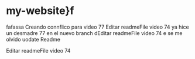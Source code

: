 # my-website}f
fafassa
Creando connflico para video 77
Editar readmeFile video 74
ya hice un desmadre 77
en el nuevo branch dEditar readmeFile video 74 e  se me olvido uodate Readme

Editar readmeFile video 74
